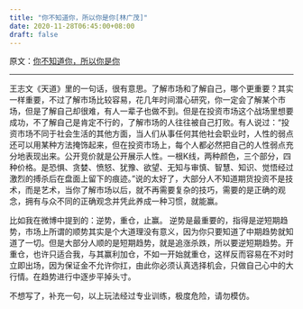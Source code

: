```yaml
---
title: "你不知道你，所以你是你[林广茂]"
date: 2020-11-28T06:45:00+08:00
draft: false
---
```

原文：[你不知道你，所以你是你](http://blog.sina.com.cn/s/blog_7223e6ad0100q0ui.html)

---
王志文《天道》里的一句话，很有意思。了解市场和了解自己，哪个更重要？其实一样重要，不过了解市场比较容易，花几年时间潜心研究，你一定会了解某个市场，但是了解自己却很难，有人一辈子也做不到。但是在投资市场这个战场里想要成功，不了解自己是肯定不行的，了解市场的人往往被自己打败。有人说过：“投资市场不同于社会生活的其他方面，当人们从事任何其他社会职业时，人性的弱点还可以用某种方法掩饰起来，但在投资市场上，每个人都必然把自己的人性弱点充分地表现出来。公开竞价就是公开展示人性。一根K线，两种颜色，三个部分，四种价格。是恐惧、贪婪、愤怒、犹豫、欲望、无知与审慎、智慧、知识、觉悟经过激烈的搏杀后在盘面上留下的痕迹。”说的太好了，大部分人不知道期货投资不是技术，而是艺术，当你了解市场以后，就不再需要复杂的技巧，需要的是正确的观念，拥有与众不同的正确观念并凭此养成一种习惯，就能赢。

比如我在微博中提到的：逆势，重仓，止赢。 逆势是最重要的，指得是逆短期趋势，市场上所谓的顺势其实是个大道理没有意义，因为你只要知道了中期趋势就知道了一切。但是大部分人顺的是短期趋势，就是追涨杀跌，所以要逆短期趋势。开重仓，也许只适合我，与其赢利加仓，不如一开始就重仓，这样反而容易在不对时立即出场，因为保证金不允许你扛，由此你必须认真选择机会，只做自己心中的大行情。在趋势进行中逐步平掉头寸。

不想写了，补充一句，以上玩法经过专业训练，极度危险，请勿模仿。

